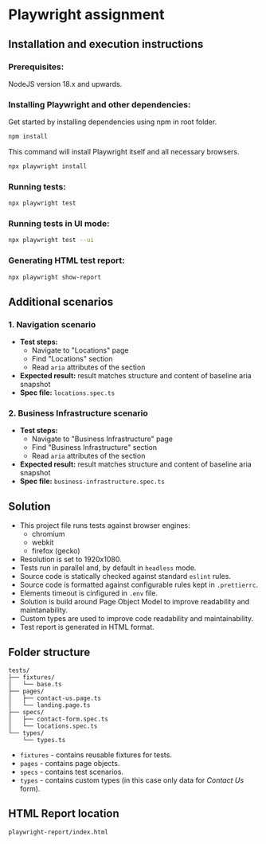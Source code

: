 # Playwright assignment

## Installation and execution instructions

### Prerequisites:

NodeJS version 18.x and upwards.

### Installing Playwright and other dependencies:

Get started by installing dependencies using npm in root folder.

```sh
npm install
```

This command will install Playwright itself and all necessary browsers.

```sh
npx playwright install
```

### Running tests:

```sh
npx playwright test
```

### Running tests in UI mode:

```sh
npx playwright test --ui
```

### Generating HTML test report:

```sh
npx playwright show-report
```

## Additional scenarios

### 1. Navigation scenario

- **Test steps:**
  - Navigate to "Locations" page
  - Find "Locations" section
  - Read `aria` attributes of the section
- **Expected result:** result matches structure and content of baseline aria snapshot
- **Spec file:** `locations.spec.ts`

### 2. Business Infrastructure scenario

- **Test steps:**
  - Navigate to "Business Infrastructure" page
  - Find "Business Infrastructure" section
  - Read `aria` attributes of the section
- **Expected result:** result matches structure and content of baseline aria snapshot
- **Spec file:** `business-infrastructure.spec.ts`

## Solution

- This project file runs tests against browser engines:
  - chromium
  - webkit
  - firefox (gecko)
- Resolution is set to 1920x1080.
- Tests run in parallel and, by default in `headless` mode.
- Source code is statically checked against standard `eslint` rules.
- Source code is formatted against configurable rules kept in `.prettierrc`.
- Elements timeout is cinfigured in `.env` file.
- Solution is build around Page Object Model to improve readability and maintanability.
- Custom types are used to improve code readability and maintainability.
- Test report is generated in HTML format.

## Folder structure

```
tests/
├── fixtures/
│   └── base.ts
├── pages/
│   ├── contact-us.page.ts
│   └── landing.page.ts
├── specs/
│   ├── contact-form.spec.ts
│   └── locations.spec.ts
└── types/
    └── types.ts
```

- `fixtures` - contains reusable fixtures for tests.
- `pages` - contains page objects.
- `specs` - contains test scenarios.
- `types` - contains custom types (in this case only data for _Contact Us_ form).

## HTML Report location

`playwright-report/index.html`
